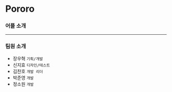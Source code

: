 
# Pororo
### 어플 소개
- - -
### 팀원 소개
* 장우혁 `기획/개발` 
* 신지효 `디자인/테스트`
* 김찬호 `개발 리더`
* 박준영 `개발`
* 정소원 `개발`
